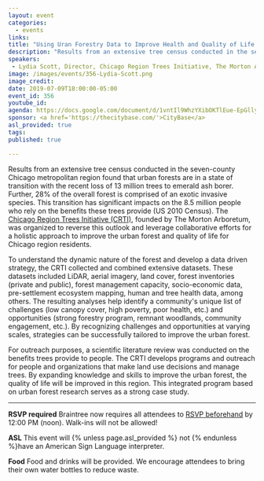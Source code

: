 ```yaml
---
layout: event
categories:
  - events
links: 
title: "Using Uran Forestry Data to Improve Health and Quality of Life in the Chicago Region"
description: "Results from an extensive tree census conducted in the seven-county Chicago metropolitan region found that urban forests are in a state of transition with the recent loss of 13 million trees to emerald ash borer. Further, 28% of the overall forest is comprised of an exotic invasive species. This transition has significant impacts on the 8.5 million people who rely on the benefits these trees provide (US 2010 Census). The Chicago Region Trees Initiative (CRTI), founded by The Morton Arboretum, was organized to reverse this outlook and leverage collaborative efforts for a holistic approach to improve the urban forest and quality of life for Chicago region residents."
speakers:
 - Lydia Scott, Director, Chicago Region Trees Initiative, The Morton Arboretum
image: /images/events/356-Lydia-Scott.png
image_credit:
date: 2019-07-09T18:00:00-05:00
event_id: 356
youtube_id: 
agenda: https://docs.google.com/document/d/1vntIl9WhzYXibOKTlEue-EpGllybVmXamjwaf3X4ZSY/edit?usp=sharing
sponsor: <a href='https://thecitybase.com/'>CityBase</a>
asl_provided: true
tags: 
published: true

---
```


Results from an extensive tree census conducted in the seven-county Chicago metropolitan region found that urban forests are in a state of transition with the recent loss of 13 million trees to emerald ash borer. Further, 28% of the overall forest is comprised of an exotic invasive species. This transition has significant impacts on the 8.5 million people who rely on the benefits these trees provide (US 2010 Census). The [Chicago Region Trees Initiative (CRTI)](http://chicagorti.org/), founded by The Morton Arboretum, was organized to reverse this outlook and leverage collaborative efforts for a holistic approach to improve the urban forest and quality of life for Chicago region residents. 

To understand the dynamic nature of the forest and develop a data driven strategy, the CRTI collected and combined extensive datasets. These datasets included LiDAR, aerial imagery, land cover, forest inventories (private and public), forest management capacity, socio-economic data, pre-settlement ecosystem mapping, human and tree health data, among others. The resulting analyses help identify a community's unique list of challenges (low canopy cover, high poverty, poor health, etc.) and opportunities (strong forestry program, remnant woodlands, community engagement, etc.). By recognizing challenges and opportunities at varying scales, strategies can be successfully tailored to improve the urban forest. 

For outreach purposes, a scientific literature review was conducted on the benefits trees provide to people. The CRTI develops programs and outreach for people and organizations that make land use decisions and manage trees. By expanding knowledge and skills to improve the urban forest, the quality of life will be improved in this region. This integrated program based on urban forest research serves as a strong case study.


---

**RSVP required** Braintree now requires all attendees to [RSVP beforehand]({{site.rsvp_url}}) by 12:00 PM (noon). Walk-ins will not be allowed!

**ASL** This event will {% unless page.asl_provided %} not {% endunless %}have an American Sign Language interpreter.

**Food** Food and drinks will be provided. We encourage attendees to bring their own water bottles to reduce waste.
